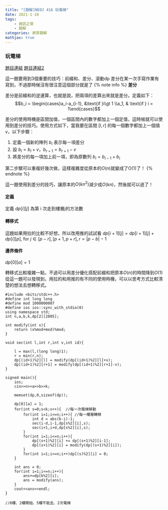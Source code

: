 ```yaml
---
title: "[題解]NEOJ 416 玩電梯"
date: 2021-1-10
tags: 
    - 資訊之芽
    - 題解
categories: 資芽題解
mathjax: true
---
```


### 玩電梯
<!--more-->
[題目連結](https://neoj.sprout.tw/problem/416/)
[題目連結2](https://codeforces.com/problemset/problem/479/E)

這一題要用到3個重要的技巧：前綴和、差分、滾動dp
差分在某一次手寫作業有寫到，不過那時候沒有很注意這個部分就是了
{% note info %}
**差分**

差分是前綴和的逆運算，也就是說，把兩項的差算出來就是差分。定義如下：
$$b_i = \begin{cases}a_i-a_{i-1}, &\text{if }i\gt 1 \\a_1, & \text{if } i = 1\end{cases}$$

差分的使用時機是區間加值，一個區間內的數字都加上一個定值，這時候就可以使用到差分的技巧。使用方式如下，當我要在區間 $[l,r]$ 的每一個數字都加上一個值$v$，以下步驟：

1. 定義一個新的陣列 $b_i$ 表示每一項差分
2. 設 $b_l = b_l+v$，$b_{r+1} = b_{r+1}-v$
3. 將差分的每一項加上前一項，即為原數列 $b_i = b_{i-1}+b_i$

第二步驟可以重複好幾次做，這樣複雜度從原本的$O(n)$就變成了O(1)了！
{% endnote %}

這一題使用到差分的技巧，讓原本的$O(kn^2)$減少成$O(kn)$，然後就可以過了！

#### 定義

定義 $dp[i][j]$ 為第 i 次走到樓層j的方法數

#### 轉移式

這題如果用拉的比較不好想，所以改用推的試試看
$dp[i+1][j] = dp[i+1][j]+dp[i][p],$ for $j\in[p-r],[p+1,p+r],r = |p-b|-1$

#### 邊界條件

$dp[0][a] = 1$

轉移式比較複雜一點，不過可以用差分優化搭配前綴和把原本$O(n)$的時間降到$O(1)$
從這一題可以發現到，用拉的和用推的有不同的使用時機，可以以思考方式比較清楚的想法去想轉移式。

```cpp=
#include <bits/stdc++.h>
#define int long long
#define mod 1000000007
#define ios ios::sync_with_stdio(0)
using namespace std;
int n,a,b,k,dp[2][2005];

int modify(int x){
    return (x%mod+mod)%mod;
}

void sec(int l,int r,int v,int id){
 
    l = max(l,(long long)1);
    r = min(r,n);
    dp[(id+1)%2][l] = modify(dp[(id+1)%2][l]+v);
    dp[(id+1)%2][r+1] = modify(dp[(id+1)%2][r+1]-v);
}

signed main(){
    ios;
    cin>>n>>a>>b>>k;

    memset(dp,0,sizeof(dp));

    dp[0][a] = 1;
    for(int s=0;s<k;s++){  //每一次電梯移動
        for(int i=1;i<=n;i++){ //每一樓層轉移
            int d = abs(b-i)-1;
            sec(i-d,i-1,dp[s%2][i],s);
            sec(i+1,i+d,dp[s%2][i],s);
        }
        for(int i=1;i<=n;i++){
            dp[(s+1)%2][i] += dp[(s+1)%2][i-1];
            dp[(s+1)%2][i] = modify(dp[(s+1)%2][i]);
        }
        for(int i=1;i<=n;i++)dp[(s)%2][i] = 0;
    }

    int ans = 0;
    for(int i=1;i<=n;i++){
        ans+=dp[k%2][i];
        ans = modify(ans);
    }
    cout<<ans<<endl;
}

//8樓、2樓開始、5樓不能去、2次電梯
```
